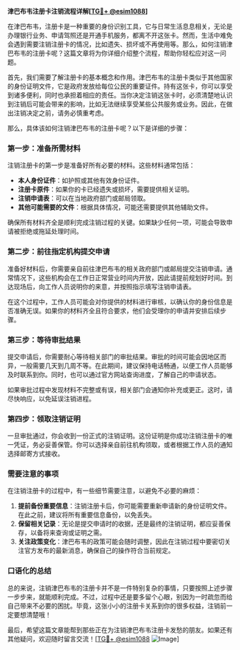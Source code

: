 **津巴布韦注册卡注销流程详解[[TG💪+ @esim1088](https://t.me/s/esim1088)]**

在津巴布韦，注册卡是一种重要的身份识别工具，它与日常生活息息相关，无论是办理银行业务、申请驾照还是开通手机服务，都离不开这张卡。然而，生活中难免会遇到需要注销注册卡的情况，比如遗失、损坏或不再使用等。那么，如何注销津巴布韦的注册卡呢？这篇文章将为你详细介绍整个流程，帮助你轻松应对这一问题。

首先，我们需要了解注册卡的基本概念和作用。津巴布韦的注册卡类似于其他国家的身份证明文件，它是政府发放给每位公民的重要证件。持有这张卡，你可以享受到诸多便利，同时也承担着相应的责任。当你决定注销这张卡时，必须清楚地认识到注销后可能会带来的影响，比如无法继续享受某些公共服务或业务。因此，在做出注销决定之前，请务必慎重考虑。

那么，具体该如何注销津巴布韦的注册卡呢？以下是详细的步骤：

### 第一步：准备所需材料

注销注册卡的第一步是准备好所有必要的材料。这些材料通常包括：
- **本人身份证件**：如护照或其他有效身份证件。
- **注册卡原件**：如果你的卡已经遗失或损坏，需要提供相关证明。
- **注销申请表**：可以在当地政府部门或邮局领取。
- **其他可能需要的文件**：根据具体情况，可能还需要提供其他辅助文件。

确保所有材料齐全是顺利完成注销过程的关键。如果缺少任何一项，可能会导致申请被拒绝或拖延处理时间。

### 第二步：前往指定机构提交申请

准备好材料后，你需要亲自前往津巴布韦的相关政府部门或邮局提交注销申请。通常情况下，这些机构会在工作日正常营业时间内开放，因此请提前规划好时间。到达现场后，向工作人员说明你的来意，并按照指示填写注销申请表。

在这个过程中，工作人员可能会对你提供的材料进行审核，以确认你的身份信息是否准确无误。如果你的材料齐全且符合要求，他们会受理你的申请并安排后续步骤。

### 第三步：等待审批结果

提交申请后，你需要耐心等待相关部门的审批结果。审批的时间可能会因地区而异，一般需要几天到几周不等。在此期间，建议保持电话畅通，以便工作人员能够及时联系到你。同时，也可以通过官方网站查询进度，了解自己的申请状态。

如果审批过程中发现材料不完整或有误，相关部门会通知你补充或更正。这时，请尽快响应，以免延误注销进程。

### 第四步：领取注销证明

一旦审批通过，你会收到一份正式的注销证明。这份证明是你成功注销注册卡的唯一凭证，务必妥善保管。你可以选择亲自前往机构领取，或者根据工作人员的通知选择邮寄方式接收。

### 需要注意的事项

在注销注册卡的过程中，有一些细节需要注意，以避免不必要的麻烦：
1. **提前备份重要信息**：注销注册卡后，你可能需要重新申请新的身份证明文件。在此之前，建议将所有重要信息备份，以免丢失。
2. **保留相关记录**：无论是提交申请时的收据，还是最终的注销证明，都应妥善保存，以备将来查询或证明之需。
3. **关注政策变化**：津巴布韦的政策可能会随时调整，因此在注销过程中要密切关注官方发布的最新消息，确保自己的操作符合当前规定。

### 口语化的总结

总的来说，注销津巴布韦的注册卡并不是一件特别复杂的事情，只要按照上述步骤一步步来，就能顺利完成。不过，过程中还是要多留个心眼，别因为一时疏忽而给自己带来不必要的困扰。毕竟，这张小小的注册卡关系到你的很多权益，注销前一定要想清楚哦！

最后，希望这篇文章能帮到那些正在为注销津巴布韦注册卡发愁的朋友。如果还有其他疑问，欢迎随时留言交流！[[TG💪+ @esim1088](https://t.me/s/esim1088) ![Image](https://i.postimg.cc/4NQfJmqS/Snipaste-2025-05-13-00-14-12.png)]